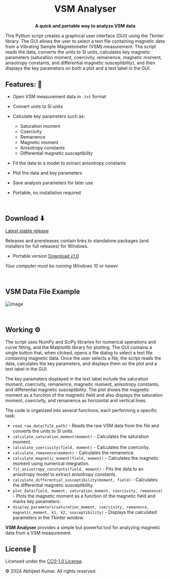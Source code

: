 # <p align="center">VSM Analyser</p>

**<p align="center">A quick and portable way to analyze VSM data**</p>

This Python script creates a graphical user interface (GUI) using the Tkinter library. The GUI allows the user to select a text file containing magnetic data from a Vibrating Sample Magnetometer (VSM) measurement. The script reads the data, converts the units to SI units, calculates key magnetic parameters (saturation moment, coercivity, remanence, magnetic moment, anisotropy constants, and differential magnetic susceptibility), and then displays the key parameters on both a plot and a text label in the GUI.

## Features:  🌟

* Open VSM measurement data in `.txt` format
* Convert units to SI units
* Calculate key parameters such as:
  * Saturation moment
  * Coercivity
  * Remanence
  * Magnetic moment
  * Anisotropy constants
  * Differential magnetic susceptibility
* Fit the data to a model to extract anisotropy constants
* Plot the data and key parameters
* Save analysis parameters for later use
* Portable, no installation required

  <br/>
  

## Download ⬇

[Latest stable release](https://github.com/abhijeetbyte/VSManalyser/releases/latest)

Releases and prereleases contain links to standalone packages (and installers for full releases) for Windows.

* Portable version [Download v1.0](https://github.com/Abhijeetbyte/VSManalyser/releases/download/v1.0/VSManalyser.exe)

_Your computer must be running Windows 10 or newer._

<br/>


## VSM Data File Example

![image](https://github.com/Abhijeetbyte/VSManalyser/assets/80936610/b59e8b5d-a750-4747-a9f4-fac63f83813d)

</br>

## Working ⚙

The script uses NumPy and SciPy libraries for numerical operations and curve fitting, and the Matplotlib library for plotting. The GUI contains a single button that, when clicked, opens a file dialog to select a text file containing magnetic data. Once the user selects a file, the script reads the data, calculates the key parameters, and displays them on the plot and a text label in the GUI.

The key parameters displayed in the text label include the saturation moment, coercivity, remanence, magnetic moment, anisotropy constants, and differential magnetic susceptibility. The plot shows the magnetic moment as a function of the magnetic field and also displays the saturation moment, coercivity, and remanence as horizontal and vertical lines.

The code is organized into several functions, each performing a specific task:

* `read_raw_data(file_path)` - Reads the raw VSM data from the file and converts the units to SI units.
* `calculate_saturation_moment(moment)` - Calculates the saturation moment.
* `calculate_coercivity(field, moment)` - Calculates the coercivity.
* `calculate_remanence(moment)` - Calculates the remanence.
* `calculate_magnetic_moment(field, moment)` - Calculates the magnetic moment using numerical integration.
* `fit_anisotropy_constants(field, moment)` - Fits the data to an anisotropy model to extract anisotropy constants.
* `calculate_differential_susceptibility(moment, field)` - Calculates the differential magnetic susceptibility.
* `plot_data(field, moment, saturation_moment, coercivity, remanence)` - Plots the magnetic moment as a function of the magnetic field and marks key parameters.
* `display_parameters(saturation_moment, coercivity, remanence, magnetic_moment, k1, k2, susceptibility)` - Displays the calculated parameters in the Tkinter window.

**VSM Analyser** provides a simple but powerful tool for analyzing magnetic data from a VSM measurement.

## License 📃

Licensed under the [CC0-1.0 License](LICENSE).

© 2024 Abhijeet Kumar. All rights reserved.

